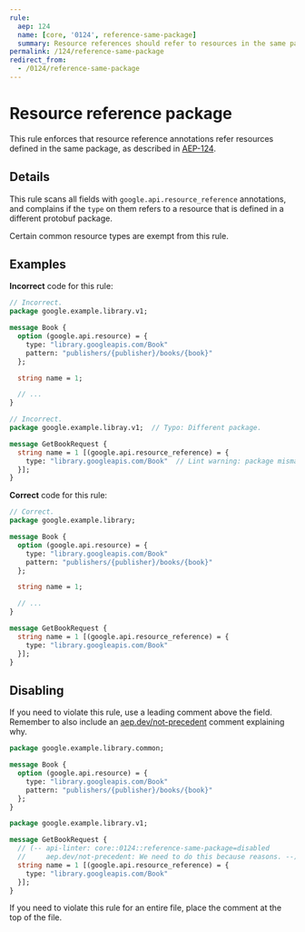 ```yaml
---
rule:
  aep: 124
  name: [core, '0124', reference-same-package]
  summary: Resource references should refer to resources in the same package.
permalink: /124/reference-same-package
redirect_from:
  - /0124/reference-same-package
---
```


# Resource reference package

This rule enforces that resource reference annotations refer resources defined
in the same package, as described in [AEP-124][].

## Details

This rule scans all fields with `google.api.resource_reference` annotations,
and complains if the `type` on them refers to a resource that is defined in a
different protobuf package.

Certain common resource types are exempt from this rule.

## Examples

**Incorrect** code for this rule:

```proto
// Incorrect.
package google.example.library.v1;

message Book {
  option (google.api.resource) = {
    type: "library.googleapis.com/Book"
    pattern: "publishers/{publisher}/books/{book}"
  };

  string name = 1;

  // ...
}
```

```proto
// Incorrect.
package google.example.libray.v1;  // Typo: Different package.

message GetBookRequest {
  string name = 1 [(google.api.resource_reference) = {
    type: "library.googleapis.com/Book"  // Lint warning: package mismatch.
  }];
}
```

**Correct** code for this rule:

```proto
// Correct.
package google.example.library;

message Book {
  option (google.api.resource) = {
    type: "library.googleapis.com/Book"
    pattern: "publishers/{publisher}/books/{book}"
  };

  string name = 1;

  // ...
}

message GetBookRequest {
  string name = 1 [(google.api.resource_reference) = {
    type: "library.googleapis.com/Book"
  }];
}
```

## Disabling

If you need to violate this rule, use a leading comment above the field.
Remember to also include an [aep.dev/not-precedent][] comment explaining why.

```proto
package google.example.library.common;

message Book {
  option (google.api.resource) = {
    type: "library.googleapis.com/Book"
    pattern: "publishers/{publisher}/books/{book}"
  };
}
```

```proto
package google.example.library.v1;

message GetBookRequest {
  // (-- api-linter: core::0124::reference-same-package=disabled
  //     aep.dev/not-precedent: We need to do this because reasons. --)
  string name = 1 [(google.api.resource_reference) = {
    type: "library.googleapis.com/Book"
  }];
}
```

If you need to violate this rule for an entire file, place the comment at the
top of the file.

[aep-124]: http://aep.dev/124
[aep.dev/not-precedent]: https://aep.dev/not-precedent
